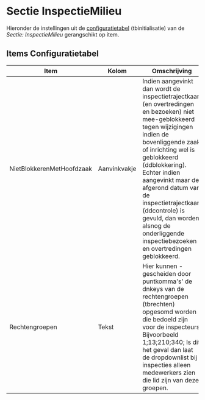 # Sectie InspectieMilieu

Hieronder de instellingen uit de [configuratietabel](README.md) (tbinitialisatie) van de _Sectie: InspectieMilieu_ gerangschikt op item.

## Items Configuratietabel

| Item                      | Kolom        | Omschrijving                                                              |
|---------------------------|--------------|---------------------------------------------------------------------------|
| NietBlokkerenMetHoofdzaak | Aanvinkvakje | Indien aangevinkt dan wordt de inspectietrajectkaart (en overtredingen en bezoeken) niet mee-geblokkeerd tegen wijzigingen indien de bovenliggende zaak of inrichting wel is geblokkeerd (ddblokkering). Echter indien aangevinkt maar de afgerond datum van de inspectietrajectkaart (ddcontrole) is gevuld, dan worden alsnog de onderliggende inspectiebezoeken en overtredingen geblokkeerd. |
| Rechtengroepen            | Tekst        | Hier kunnen - gescheiden door puntkomma's' de dnkeys van de rechtengroepen (tbrechten) opgesomd worden die bedoeld zijn voor de inspecteurs. Bijvoorbeeld 1;13;210;340; Is dit het geval dan laat de dropdownlist bij inspecties alleen medewerkers zien die lid zijn van deze groepen. |
